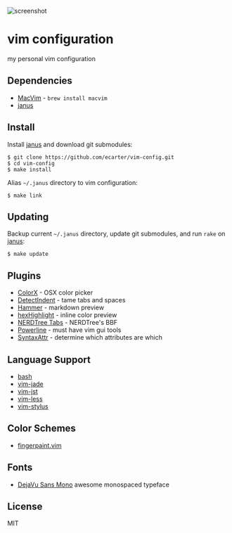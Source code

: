 ![screenshot](https://raw.github.com/ecarter/janus-dotfiles/master/screenshot.png)

# vim configuration

my personal vim configuration

## Dependencies

* [MacVim](http://code.google.com/p/macvim/) - `brew install macvim`
* [janus](https://github.com/carlhuda/janus)

## Install

Install [janus](janus) and download git submodules:

    $ git clone https://github.com/ecarter/vim-config.git
    $ cd vim-config
    $ make install

Alias `~/.janus` directory to vim configuration:

    $ make link

## Updating

Backup current `~/.janus` directory, update git submodules, and run `rake` on [janus](https://github.com/carlhuda/janus):

    $ make update

## Plugins

* [ColorX](https://github.com/seaofclouds/vim-colorx) - OSX color picker
* [DetectIndent](https://github.com/vim-scripts/DetectIndent) - tame tabs and spaces
* [Hammer](https://github.com/matthias-guenther/hammer.vim) - markdown preview
* [hexHighlight](https://github.com/vim-scripts/hexHighlight.vim) - inline color preview
* [NERDTree Tabs](https://github.com/jistr/vim-nerdtree-tabs) - NERDTree's BBF
* [Powerline](https://github.com/ecarter/vim-powerline) - must have vim gui tools
* [SyntaxAttr](https://github.com/vim-scripts/SyntaxAttr.vim) - determine which attributes are which

## Language Support

* [bash](https://github.com/vim-scripts/bash-support)
* [vim-jade](https://github.com/digitaltoad/vim-jade)
* [vim-jst](https://github.com/briancollins/vim-jst)
* [vim-less](https://github.com/groenewege/vim-less)
* [vim-stylus](https://github.com/wavded/vim-stylus)

## Color Schemes

* [fingerpaint.vim](https://github.com/ecarter/fingerpaint.vim)

## Fonts

* [DejaVu Sans Mono](http://dejavu-fonts.org/) awesome monospaced typeface

## License

MIT

